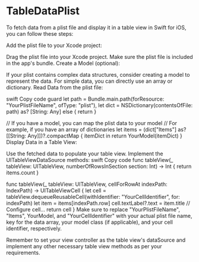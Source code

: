 # TableDataPlist
To fetch data from a plist file and display it in a table view in Swift for iOS, you can follow these steps:

Add the plist file to your Xcode project:

Drag the plist file into your Xcode project.
Make sure the plist file is included in the app's bundle.
Create a Model (optional):

If your plist contains complex data structures, consider creating a model to represent the data.
For simple data, you can directly use an array or dictionary.
Read Data from the plist file:

swift
Copy code
guard let path = Bundle.main.path(forResource: "YourPlistFileName", ofType: "plist"),
      let dict = NSDictionary(contentsOfFile: path) as? [String: Any] else {
    return
}

// If you have a model, you can map the plist data to your model
// For example, if you have an array of dictionaries
let items = (dict["Items"] as? [[String: Any]])?.compactMap { itemDict in
    return YourModel(itemDict)
}
Display Data in a Table View:

Use the fetched data to populate your table view.
Implement the UITableViewDataSource methods:
swift
Copy code
func tableView(_ tableView: UITableView, numberOfRowsInSection section: Int) -> Int {
    return items.count
}

func tableView(_ tableView: UITableView, cellForRowAt indexPath: IndexPath) -> UITableViewCell {
    let cell = tableView.dequeueReusableCell(withIdentifier: "YourCellIdentifier", for: indexPath)
    let item = items[indexPath.row]
    cell.textLabel?.text = item.title
    // Configure cell...
    return cell
}
Make sure to replace "YourPlistFileName", "Items", YourModel, and "YourCellIdentifier" with your actual plist file name, key for the data array, your model class (if applicable), and your cell identifier, respectively.

Remember to set your view controller as the table view's dataSource and implement any other necessary table view methods as per your requirements.
